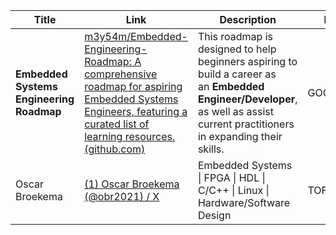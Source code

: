 


| Title                                        | Link                                                                                                                                                                                                                                            | Description                                                                                                                                                                     | Note       |
| -------------------------------------------- | ----------------------------------------------------------------------------------------------------------------------------------------------------------------------------------------------------------------------------------------------- | ------------------------------------------------------------------------------------------------------------------------------------------------------------------------------- | ---------- |
| **Embedded Systems Engineering Roadmap<br>** | [m3y54m/Embedded-Engineering-Roadmap: A comprehensive roadmap for aspiring Embedded Systems Engineers, featuring a curated list of learning resources. (github.com)](https://github.com/m3y54m/Embedded-Engineering-Roadmap?tab=readme-ov-file) | This roadmap is designed to help beginners aspiring to build a career as an **Embedded Engineer/Developer**, as well as assist current practitioners in expanding their skills. | GOOD start |
| Oscar Broekema                               | [(1) Oscar Broekema (@obr2021) / X](https://x.com/obr2021)                                                                                                                                                                                      | Embedded Systems \| FPGA \| HDL \| C/C++ \| Linux \| Hardware/Software Design                                                                                                   | TOFOLLOW   |
